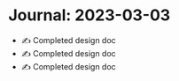 # Journal: 2023-03-03

* ✍️ Completed design doc
* ✍️ Completed design doc
* ✍️ Completed design doc

